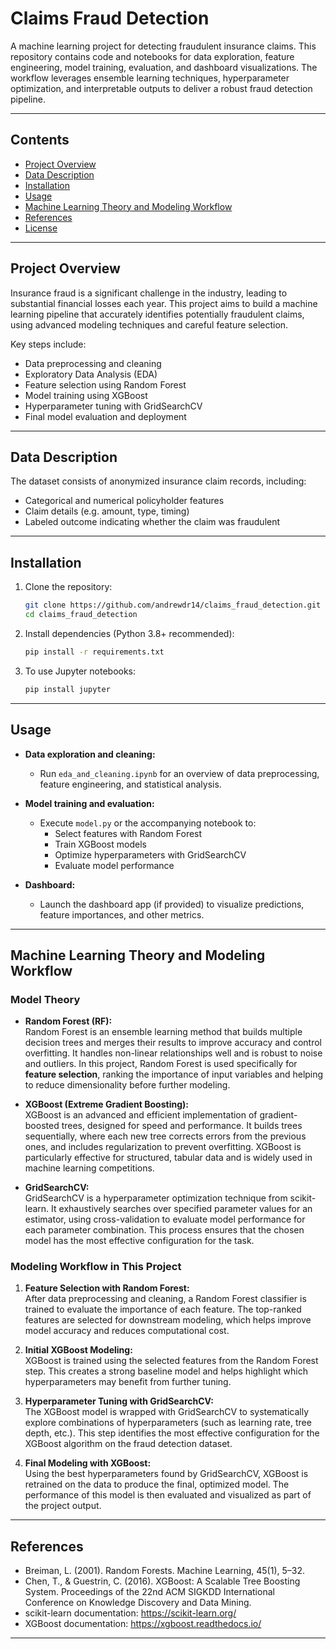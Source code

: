 # Claims Fraud Detection

A machine learning project for detecting fraudulent insurance claims. This repository contains code and notebooks for data exploration, feature engineering, model training, evaluation, and dashboard visualizations. The workflow leverages ensemble learning techniques, hyperparameter optimization, and interpretable outputs to deliver a robust fraud detection pipeline.

---

## Contents

- [Project Overview](#project-overview)
- [Data Description](#data-description)
- [Installation](#installation)
- [Usage](#usage)
- [Machine Learning Theory and Modeling Workflow](#machine-learning-theory-and-modeling-workflow)
- [References](#references)
- [License](#license)

---

## Project Overview

Insurance fraud is a significant challenge in the industry, leading to substantial financial losses each year. This project aims to build a machine learning pipeline that accurately identifies potentially fraudulent claims, using advanced modeling techniques and careful feature selection.

Key steps include:
- Data preprocessing and cleaning
- Exploratory Data Analysis (EDA)
- Feature selection using Random Forest
- Model training using XGBoost
- Hyperparameter tuning with GridSearchCV
- Final model evaluation and deployment

---

## Data Description

The dataset consists of anonymized insurance claim records, including:
- Categorical and numerical policyholder features
- Claim details (e.g. amount, type, timing)
- Labeled outcome indicating whether the claim was fraudulent

---

## Installation

1. Clone the repository:
   ```bash
   git clone https://github.com/andrewdr14/claims_fraud_detection.git
   cd claims_fraud_detection
   ```
2. Install dependencies (Python 3.8+ recommended):
   ```bash
   pip install -r requirements.txt
   ```

3. To use Jupyter notebooks:
   ```bash
   pip install jupyter
   ```

---

## Usage

- **Data exploration and cleaning:**
  - Run `eda_and_cleaning.ipynb` for an overview of data preprocessing, feature engineering, and statistical analysis.

- **Model training and evaluation:**
  - Execute `model.py` or the accompanying notebook to:
    - Select features with Random Forest
    - Train XGBoost models
    - Optimize hyperparameters with GridSearchCV
    - Evaluate model performance

- **Dashboard:**
  - Launch the dashboard app (if provided) to visualize predictions, feature importances, and other metrics.

---

## Machine Learning Theory and Modeling Workflow

### Model Theory

- **Random Forest (RF):**  
  Random Forest is an ensemble learning method that builds multiple decision trees and merges their results to improve accuracy and control overfitting. It handles non-linear relationships well and is robust to noise and outliers. In this project, Random Forest is used specifically for **feature selection**, ranking the importance of input variables and helping to reduce dimensionality before further modeling.

- **XGBoost (Extreme Gradient Boosting):**  
  XGBoost is an advanced and efficient implementation of gradient-boosted trees, designed for speed and performance. It builds trees sequentially, where each new tree corrects errors from the previous ones, and includes regularization to prevent overfitting. XGBoost is particularly effective for structured, tabular data and is widely used in machine learning competitions.

- **GridSearchCV:**  
  GridSearchCV is a hyperparameter optimization technique from scikit-learn. It exhaustively searches over specified parameter values for an estimator, using cross-validation to evaluate model performance for each parameter combination. This process ensures that the chosen model has the most effective configuration for the task.

### Modeling Workflow in This Project

1. **Feature Selection with Random Forest:**  
   After data preprocessing and cleaning, a Random Forest classifier is trained to evaluate the importance of each feature. The top-ranked features are selected for downstream modeling, which helps improve model accuracy and reduces computational cost.

2. **Initial XGBoost Modeling:**  
   XGBoost is trained using the selected features from the Random Forest step. This creates a strong baseline model and helps highlight which hyperparameters may benefit from further tuning.

3. **Hyperparameter Tuning with GridSearchCV:**  
   The XGBoost model is wrapped with GridSearchCV to systematically explore combinations of hyperparameters (such as learning rate, tree depth, etc.). This step identifies the most effective configuration for the XGBoost algorithm on the fraud detection dataset.

4. **Final Modeling with XGBoost:**  
   Using the best hyperparameters found by GridSearchCV, XGBoost is retrained on the data to produce the final, optimized model. The performance of this model is then evaluated and visualized as part of the project output.

---

## References

- Breiman, L. (2001). Random Forests. Machine Learning, 45(1), 5–32.
- Chen, T., & Guestrin, C. (2016). XGBoost: A Scalable Tree Boosting System. Proceedings of the 22nd ACM SIGKDD International Conference on Knowledge Discovery and Data Mining.
- scikit-learn documentation: https://scikit-learn.org/
- XGBoost documentation: https://xgboost.readthedocs.io/

---
